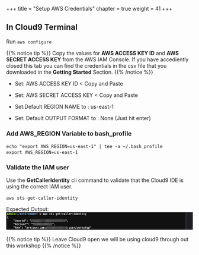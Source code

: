 +++
title = "Setup AWS Credentials"
chapter = true
weight = 41
+++

## In Cloud9 Terminal

Run `aws configure`

{{% notice tip %}}
Copy the values for **AWS ACCESS KEY ID** and **AWS SECRET ACCESS KEY** from the AWS IAM Console. If you have accediently closed this tab you can find the credentials in the csv file that you downloaded in the **Getting Started** Section.
{{% /notice %}}

- Set: AWS ACCESS KEY ID < Copy and Paste

- Set: AWS SECRET ACCESS KEY < Copy and Paste

- Set:Default REGION NAME to : us-east-1

- Set: Default OUTPUT FORMAT to : None (Just hit enter)


### Add AWS_REGION Variable to bash_profile

```
echo "export AWS_REGION=us-east-1" | tee -a ~/.bash_profile
export AWS_REGION=us-east-1
```

### Validate the IAM user

Use the __GetCallerIdentity__ cli command to validate that the Cloud9 IDE is using the correct IAM user.

```
aws sts get-caller-identity
```

Expected Output:
![sts](images/aws_creds2.png)

{{% notice tip %}}
Leave Cloud9 open we will be using cloud9 through out this workshop
{{% /notice %}}





